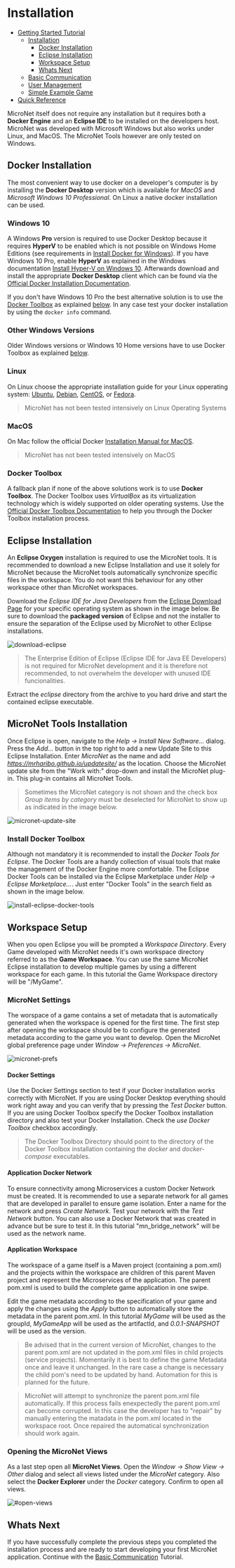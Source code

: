 # Installation

- [Getting Started Tutorial](../index.md)
  - [Installation](index.md)
    - [Docker Installation](#docker-installation)
    - [Eclipse Installation](#eclipse-installation)
    - [Workspace Setup](#workspace-setup)
    - [Whats Next](#whats-next)
  - [Basic Communication](../communicationtutorial/index.md)
  - [User Management](../usermanagement/index.md)
  - [Simple Example Game](../tutorial/index.md)
- [Quick Reference](../quickreference/index.md)


MicroNet itself does not require any installation but it requires both a **Docker Engine** and an **Eclipse IDE** to be installed on the developers host. MicroNet was developed with Microsoft Windows but also works under Linux, and MacOS. The MicroNet Tools however are only tested on Windows. 

## Docker Installation

The most convenient way to use docker on a developer's computer is by installing the **Docker Desktop** version which is available for *MacOS* and *Microsoft Windows 10 Professional*. On Linux a native docker installation can be used.  

### Windows 10
A Windows **Pro** version is required to use Docker Desktop because it requires **HyperV** to be enabled which is not possible on Windows Home Editions (see requirements in [Install Docker for Windows](https://docs.docker.com/docker-for-windows/install/)). If you have Windows 10 Pro, enable **HyperV** as explained in the Windows documentation [Install Hyper-V on Windows 10](https://docs.microsoft.com/en-us/virtualization/hyper-v-on-windows/quick-start/enable-hyper-v). Afterwards download and install the appropriate **Docker Desktop** client which can be found via the [Official Docker Installation Documentation](https://docs.docker.com/engine/installation/).

If you don't have Windows 10 Pro the best alternative solution is to use the [Docker Toolbox](#docker-toolbox) as explained [below](#docker-toolbox). In any case test your docker installation by using the `docker info` command.

### Other Windows Versions
Older Windows versions or Windows 10 Home versions have to use Docker Toolbox as explained [below](#docker-toolbox).

### Linux

On Linux choose the appropriate installation guide for your Linux opperating system: 
[Ubuntu](https://docs.docker.com/engine/installation/linux/docker-ce/ubuntu/), 
[Debian](https://docs.docker.com/engine/installation/linux/docker-ce/debian/), 
[CentOS](https://docs.docker.com/engine/installation/linux/docker-ce/centos/), or
[Fedora](https://docs.docker.com/engine/installation/linux/docker-ce/fedora/).

> MicroNet has not been tested intensively on Linux Operating Systems 

### MacOS

On Mac follow the official Docker [Installation Manual for MacOS](https://docs.docker.com/docker-for-mac/install/).

> MicroNet has not been tested intensively on MacOS

### Docker Toolbox

A fallback plan if none of the above solutions work is to use **Docker Toolbox**. The Docker Toolbox uses *VirtualBox* as its virtualization technology which is widely supported on older operating systems. Use the [Official Docker Toolbox Documentation](https://docs.docker.com/toolbox/overview/) to help you through the Docker Toolbox installation process.

## Eclipse Installation

An **Eclipse Oxygen** installation is required to use the MicroNet tools. It is recommended to download a new Eclipse Installation and use it solely for MicroNet because the MicroNet tools automatically synchronize specific files in the workspace. You do not want this behaviour for any other workspace other than MicroNet workspaces.

Download the *Eclipse IDE for Java Developers* from the [Eclipse Download Page](https://www.eclipse.org/downloads/eclipse-packages/) for your specific operating system as shown in the image below. Be sure to download the **packaged version** of Eclipse and not the installer to ensure the separation of the Eclipse used by MicroNet to other Eclipse installations. 

![download-eclipse](EclipseInstallation.png "Download Eclipse")

> The Enterprise Edition of Eclipse (Eclipse IDE for Java EE Developers) is not required for MicroNet development and it is therefore not recommended, to not overwhelm the developer with unused IDE funcionalities.

Extract the *eclipse* directory from the archive to you hard drive and start the contained eclipse executable. 

## MicroNet Tools Installation

Once Eclipse is open, navigate to the *Help -> Install New Software...* dialog. Press the *Add...* button in the top right to add a new Update Site to this Eclipse Installation. Enter *MicroNet* as the name and add *https://mrharibo.github.io/updatesite/* as the location. Choose the MicroNet update site from the "Work with:" drop-down and install the MicroNet plug-in. This plug-in contains all MicroNet Tools.

> Sometimes the MicroNet category is not shown and the check box *Group items by category* must be deselected for MicroNet to show up as indicated in the image below.

![micronet-update-site](UpdatesiteMarked.PNG "MicroNet Update Site")

### Install Docker Toolbox

Although not mandatory it is recommended to install the *Docker Tools for Eclipse*. The Docker Tools are a handy collection of visual tools that make the management of the Docker Engine more comfortable. The Eclipse Docker Tools can be installed via the Eclipse Marketplace under *Help -> Eclipse Marketplace...*. Just enter "Docker Tools" in the search field as shown in the image below.

![install-eclipse-docker-tools](EclipseDockerTools.PNG "Eclipse Docker Tools Installation")

## Workspace Setup

When you open Eclipse you will be prompted a *Workspace Directory*. Every Game developed with MicroNet needs it's own workspace directory referred to as the **Game Workspace**. You can use the same MicroNet Eclipse installation to develop multiple games by using a different workspace for each game. In this tutorial the Game Workspace directory will be "/MyGame".

### MicroNet Settings

The worspace of a game contains a set of metadata that is automatically generated when the workspace is opened for the first time. The first step after opening the workspace should be to configure the generated metadata according to the game you want to develop. Open the MicroNet global preference page under *Window -> Preferences -> MicroNet*.

![micronet-prefs](Settings.PNG "MicroNet Preference Page")

#### Docker Settings

Use the Docker Settings section to test if your Docker installation works correctly with MicroNet. If you are using Docker Desktop everything should work right away and you can verify that by pressing the *Test Docker* button. If you are using Docker Toolbox specify the Docker Toolbox installation directory and also test your Docker Installation. Check the *use Docker Toolbox* checkbox accordingly.

> The Docker Toolbox Directory should point to the directory of the Docker Toolbox installation containing the *docker* and *docker-compose* executables.

#### Application Docker Network

To ensure connectivity among Microservices a custom Docker Network must be created. It is recommended to use a separate network for all games that are developed in parallel to ensure game isolation. Enter a name for the network and press *Create Network*. Test your network with the *Test Network* button. You can also use a Docker Network that was created in advance but be sure to test it. In this tutorial "mn_bridge_network" will be used as the network name.

#### Application Workspace

The workspace of a game itself is a Maven project (containing a pom.xml) and the projects within the workspace are children of this parent Maven project and represent the Microservices of the application. The parent pom.xml is used to build the complete game application in one swipe.

Edit the game metadata according to the specification of your game and apply the changes using the *Apply* button to automatically store the metadata in the parent pom.xml. In this tutorial *MyGame* will be used as the groupId, *MyGameApp* will be used as the artifactId, and *0.0.1-SNAPSHOT* will be used as the version.

> Be advised that in the current version of MicroNet, changes to the parent pom.xml are not updated in the pom.xml files in child projects (service projects). Momentarily it is best to define the game Metadata once and leave it unchanged. In the rare case a change is necessary the child pom's need to be updated by hand. Automation for this is planned for the future.

> MicroNet will attempt to synchronize the parent pom.xml file automatically. If this process fails enexpectedly the parent pom.xml can become corrupted. In this case the developer has to "repair" by manually entering the matadata in the pom.xml located in the workspace root. Once repaired the automatical synchronization should work again.

### Opening the MicroNet Views

As a last step open all **MicroNet Views**. Open the *Window -> Show View -> Other* dialog and select all views listed under the *MicroNet* category. Also select the **Docker Explorer** under the *Docker* category. Confirm to open all views.

![#open-views](OpeningViews.PNG "Open the relevant views")

## Whats Next

If you have successfully complete the previous steps you completed the installation process and are ready to start developing your first MicroNet application. Continue with the [Basic Communication](../communicationtutorial/index.md) Tutorial.
